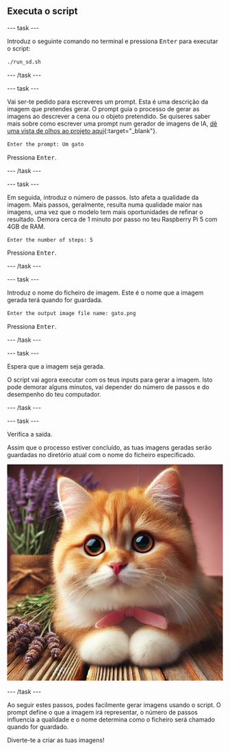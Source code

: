 ## Executa o script

--- task ---

Introduz o seguinte comando no terminal e pressiona <kbd>Enter</kbd> para executar o script:

```bash
./run_sd.sh
```

--- /task ---

--- task ---

Vai ser-te pedido para escreveres um prompt. Esta é uma descrição da imagem que pretendes gerar. O prompt guia o processo de gerar as imagens ao descrever a cena ou o objeto pretendido. Se quiseres saber mais sobre como escrever uma prompt num gerador de imagens de IA, [dê uma vista de olhos ao projeto aqui](https://projects.raspberrypi.org/pt-PT/projects/ai-image-prompt/){:target="_blank"}.

```bash
Enter the prompt: Um gato
```

Pressiona <kbd>Enter</kbd>.

--- /task ---

--- task ---

Em seguida, introduz o número de passos. Isto afeta a qualidade da imagem. Mais passos, geralmente, resulta numa qualidade maior nas imagens, uma vez que o modelo tem mais oportunidades de refinar o resultado. Demora cerca de 1 minuto por passo no teu Raspberry Pi 5 com 4GB de RAM.

```bash
Enter the number of steps: 5
```

Pressiona <kbd>Enter</kbd>.

--- /task ---

--- task ---

Introduz o nome do ficheiro de imagem. Este é o nome que a imagem gerada terá quando for guardada.

```bash
Enter the output image file name: gato.png
```

Pressiona <kbd>Enter</kbd>.

--- /task ---

--- task ---

Espera que a imagem seja gerada.

O script vai agora executar com os teus inputs para gerar a imagem. Isto pode demorar alguns minutos, vai depender do número de passos e do desempenho do teu computador.

--- /task ---

--- task ---

Verifica a saída.

Assim que o processo estiver concluído, as tuas imagens geradas serão guardadas no diretório atual com o nome do ficheiro especificado.

![Um gatinho laranja e branco com olhos grandes e expressivos, com um nariz cor-de-rosa, e está sentado numa superfície de madeira. O gatinho tem um laço cor-de-rosa à volta do pescoço. No fundo, estão ramos de alfazema e um ramo de alfazema envolto em serapilheira, sobre um fundo rosa suave.](images/cat.jpg)

--- /task ---

Ao seguir estes passos, podes facilmente gerar imagens usando o script. O prompt define o que a imagem irá representar, o número de passos influencia a qualidade e o nome determina como o ficheiro será chamado quando for guardado.

Diverte-te a criar as tuas imagens!
